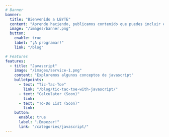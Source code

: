```yaml
---
# Banner
banner:
  title: "Bienvenido a LBYTE"
  content: "Aprende haciendo, publicamos contenido que puedes incluir en tu portafolio de github."
  image: "/images/banner.png"
  button:
    enable: true
    label: "¡A programar!"
    link: "/blog"

# Features
features:
  - title: "Javascript"
    image: "/images/service-1.png"
    content: "Exploremos algunos conceptos de javascript"
    bulletpoints:
      - text: "Tic-Tac-Toe"
        link: "/blog/tic-tac-toe-with-javascript/"
      - text: "Calculator (Soon)"
        link: 
      - text: "To-Do List (Soon)"
        link: 
    button:
      enable: true
      label: "¡Empezar!"
      link: "/categories/javascript/"
---
```


